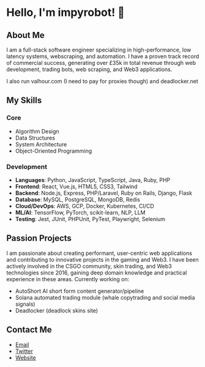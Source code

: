 # Hello, I'm impyrobot! 👋

## About Me

I am a full-stack software engineer specializing in high-performance, low latency systems, webscraping, and automation. I have a proven track record of commercial success, generating over £35k in total revenue through web development, trading bots, web scraping, and Web3 applications.

I also run valhour.com (I need to pay for proxies though) and deadlocker.net

## My Skills

### Core
- Algorithm Design
- Data Structures
- System Architecture
- Object-Oriented Programming

### Development
- **Languages**: Python, JavaScript, TypeScript, Java, Ruby, PHP
- **Frontend**: React, Vue.js, HTML5, CSS3, Tailwind
- **Backend**: Node.js, Express, PHP/Laravel, Ruby on Rails, Django, Flask
- **Database**: MySQL, PostgreSQL, MongoDB, Redis
- **Cloud/DevOps**: AWS, GCP, Docker, Kubernetes, CI/CD
- **ML/AI**: TensorFlow, PyTorch, scikit-learn, NLP, LLM
- **Testing**: Jest, JUnit, PHPUnit, PyTest, Playwright, Selenium

## Passion Projects

I am passionate about creating performant, user-centric web applications and contributing to innovative projects in the gaming and Web3. I have been actively involved in the CSGO community, skin trading, and Web3 technologies since 2016, gaining deep domain knowledge and practical experience in these areas.
Currently working on: 
- AutoShort AI short form content generator/pipeline 
- Solana automated trading module (whale copytrading and social media signals)
- Deadlocker (deadlock skins site)

## Contact Me

- [Email](mailto:igalaxyray@gmail.com)
- [Twitter](https://twitter.com/impyrobot)
- [Website](https://impyrobot.github.io/portfolio/)
